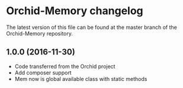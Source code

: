 # Orchid-Memory changelog

The latest version of this file can be found at the master branch of the
Orchid-Memory repository.

## 1.0.0 (2016-11-30)

- Code transferred from the Orchid project
- Add composer support
- Mem now is global available class with static methods
